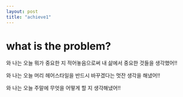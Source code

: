 ```yaml
---
layout: post
title: "achieve1"
---
```


# what is the problem?

와 나는 오늘 뭐가 중요한 지 적어놓음으로써 내 삶에서 중요한 것들을 생각했어!!

와 나는 오늘 머리 헤어스타일을 반드시 바꾸겠다는 멋잔 생각을 해냈어!!

와 나는 오늘 주말에 무엇을 어떻게 할 지 생각해냈어!!

​
